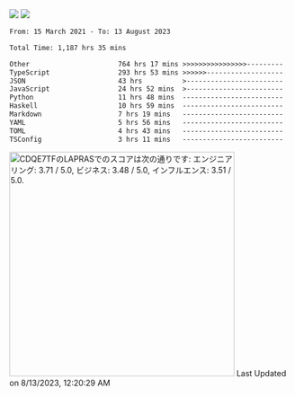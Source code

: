 <div>
  <img src="https://github-readme-stats.vercel.app/api?username=naporin0624&count_private=true&show_icons=true" />
  <img src="https://github-readme-stats.vercel.app/api/top-langs/?username=naporin0624&layout=compact&hide=css" />
  <!--START_SECTION:waka-->

```txt
From: 15 March 2021 - To: 13 August 2023

Total Time: 1,187 hrs 35 mins

Other                      764 hrs 17 mins >>>>>>>>>>>>>>>>---------   64.36 %
TypeScript                 293 hrs 53 mins >>>>>>-------------------   24.75 %
JSON                       43 hrs          >------------------------   03.62 %
JavaScript                 24 hrs 52 mins  >------------------------   02.09 %
Python                     11 hrs 48 mins  -------------------------   00.99 %
Haskell                    10 hrs 59 mins  -------------------------   00.93 %
Markdown                   7 hrs 19 mins   -------------------------   00.62 %
YAML                       5 hrs 56 mins   -------------------------   00.50 %
TOML                       4 hrs 43 mins   -------------------------   00.40 %
TSConfig                   3 hrs 11 mins   -------------------------   00.27 %
```

<!--END_SECTION:waka-->
  
  <!--START_SECTION:lapras-card-->
<p ><a href="https://lapras.com/public/CDQE7TF" target="_blank" rel="noopener noreferrer"><img alt="CDQE7TFのLAPRASでのスコアは次の通りです: エンジニアリング: 3.71 / 5.0, ビジネス: 3.48 / 5.0, インフルエンス: 3.51 / 5.0." src="https://lapras-card-generator.vercel.app/api/svg?e=3.71&b=3.48&i=3.51&b1=%23232323&b2=%236d6d6d&i1=%23212121&i2=%23818181&l=ja" width="400" ></a>  
Last Updated on 8/13/2023, 12:20:29 AM</p>
<!--END_SECTION:lapras-card-->
</div>
